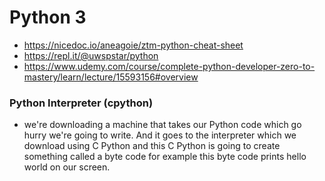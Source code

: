 # Python 3
- https://nicedoc.io/aneagoie/ztm-python-cheat-sheet
- https://repl.it/@uwspstar/python
- https://www.udemy.com/course/complete-python-developer-zero-to-mastery/learn/lecture/15593156#overview
### Python Interpreter (cpython)
- we're downloading a machine that takes our Python code which go hurry we're going to write. And it goes to the interpreter which we download using C Python and this C Python is going to create something called a byte code for example this byte code prints hello world on our screen.

